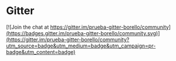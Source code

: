 # Gitter

[![Join the chat at https://gitter.im/prueba-gitter-borello/community](https://badges.gitter.im/prueba-gitter-borello/community.svg)](https://gitter.im/prueba-gitter-borello/community?utm_source=badge&utm_medium=badge&utm_campaign=pr-badge&utm_content=badge)
